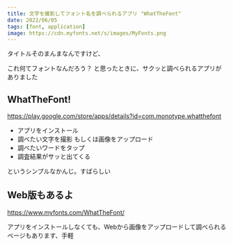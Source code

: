 ```yaml
---
title: 文字を撮影してフォント名を調べられるアプリ "WhatTheFont"
date: 2022/06/05
tags: [font, application]
image: https://cdn.myfonts.net/s/images/MyFonts.png
---
```


タイトルそのまんまなんですけど、

これ何てフォントなんだろう？ と思ったときに、サクッと調べられるアプリがありました

## WhatTheFont!

https://play.google.com/store/apps/details?id=com.monotype.whatthefont

- アプリをインストール
- 調べたい文字を撮影 もしくは画像をアップロード
- 調べたいワードをタップ
- 調査結果がサッと出てくる

というシンプルなかんじ。すばらしい

## Web版もあるよ

https://www.myfonts.com/WhatTheFont/

アプリをインストールしなくても、Webから画像をアップロードして調べられるページもあります、手軽
